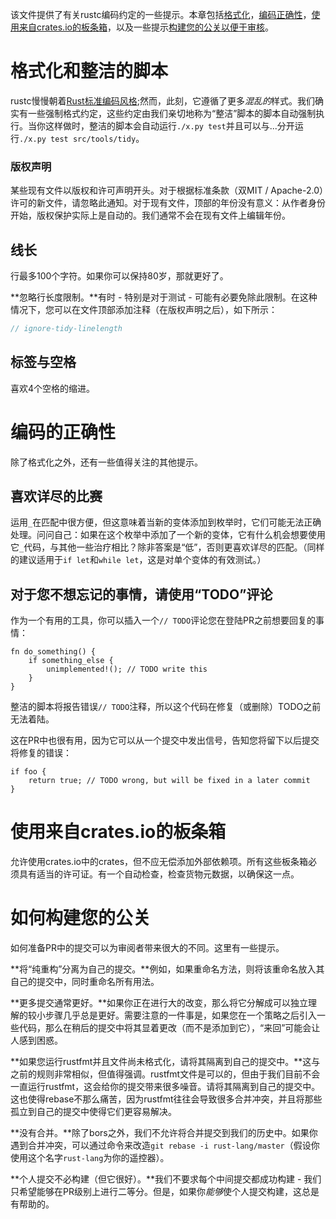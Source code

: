 该文件提供了有关rustc编码约定的一些提示。本章包括[格式化](#formatting)，[编码正确性](#cc)，[使用来自crates.io的板条箱](#cio)，以及一些提示[构建您的公关以便于审核](#er)。

<a name="formatting"></a>

# 格式化和整洁的脚本

rustc慢慢朝着[Rust标准编码风格][fmt];然而，此刻，它遵循了更多*混乱的*样式。我们确实有一些强制格式约定，这些约定由我们亲切地称为“整洁”脚本的脚本自动强制执行。当你这样做时，整洁的脚本会自动运行`./x.py test`并且可以与...分开运行`./x.py test src/tools/tidy`。

[fmt]: https://github.com/rust-lang-nursery/fmt-rfcs

<a name="copyright"></a>

### 版权声明

某些现有文件以版权和许可声明开头。对于根据标准条款（双MIT / Apache-2.0）许可的新文件，请忽略此通知。对于现有文件，顶部的年份没有意义：从作者身份开始，版权保护实际上是自动的。我们通常不会在现有文件上编辑年份。

## 线长

行最多100个字符。如果你可以保持80岁，那就更好了。

**忽略行长度限制。**有时 - 特别是对于测试 - 可能有必要免除此限制。在这种情况下，您可以在文件顶部添加注释（在版权声明之后），如下所示：

```rust
// ignore-tidy-linelength
```

## 标签与空格

喜欢4个空格的缩进。

<a name="cc"></a>

# 编码的正确性

除了格式化之外，还有一些值得关注的其他提示。

## 喜欢详尽的比赛

运用`_`在匹配中很方便，但这意味着当新的变体添加到枚举时，它们可能无法正确处理。问问自己：如果在这个枚举中添加了一个新的变体，它有什么机会想要使用它`_`代码，与其他一些治疗相比？除非答案是“低”，否则更喜欢详尽的匹配。（同样的建议适用于`if let`和`while
let`，这是对单个变体的有效测试。）

## 对于您不想忘记的事情，请使用“TODO”评论

作为一个有用的工具，你可以插入一个`// TODO`评论您在登陆PR之前想要回复的事情：

```rust,ignore
fn do_something() {
    if something_else {
        unimplemented!(); // TODO write this
    }
}
```

整洁的脚本将报告错误`// TODO`注释，所以这个代码在修复（或删除）TODO之前无法着陆。

这在PR中也很有用，因为它可以从一个提交中发出信号，告知您将留下以后提交将修复的错误：

```rust,ignore
if foo {
    return true; // TODO wrong, but will be fixed in a later commit
}
```

<a name="cio"></a>

# 使用来自crates.io的板条箱

允许使用crates.io中的crates，但不应无偿添加外部依赖项。所有这些板条箱必须具有适当的许可证。有一个自动检查，检查货物元数据，以确保这一点。

<a name="er"></a>

# 如何构建您的公关

如何准备PR中的提交可以为审阅者带来很大的不同。这里有一些提示。

**将“纯重构”分离为自己的提交。**例如，如果重命名方法，则将该重命名放入其自己的提交中，同时重命名所有用法。

**更多提交通常更好。**如果你正在进行大的改变，那么将它分解成可以独立理解的较小步骤几乎总是更好。需要注意的一件事是，如果您在一个策略之后引入一些代码，那么在稍后的提交中将其显着更改（而不是添加到它），“来回”可能会让人感到困惑。

**如果您运行rustfmt并且文件尚未格式化，请将其隔离到自己的提交中。**这与之前的规则非常相似，但值得强调。rustfmt文件是可以的，但由于我们目前不会一直运行rustfmt，这会给你的提交带来很多噪音。请将其隔离到自己的提交中。这也使得rebase不那么痛苦，因为rustfmt往往会导致很多合并冲突，并且将那些孤立到自己的提交中使得它们更容易解决。

**没有合并。**除了bors之外，我们不允许将合并提交到我们的历史中。如果你遇到合并冲突，可以通过命令来改造`git rebase -i rust-lang/master`（假设你使用这个名字`rust-lang`为你的遥控器）。

**个人提交不必构建（但它很好）。**我们不要求每个中间提交都成功构建 - 我们只希望能够在PR级别上进行二等分。但是，如果你*能够*使个人提交构建，这总是有帮助的。
